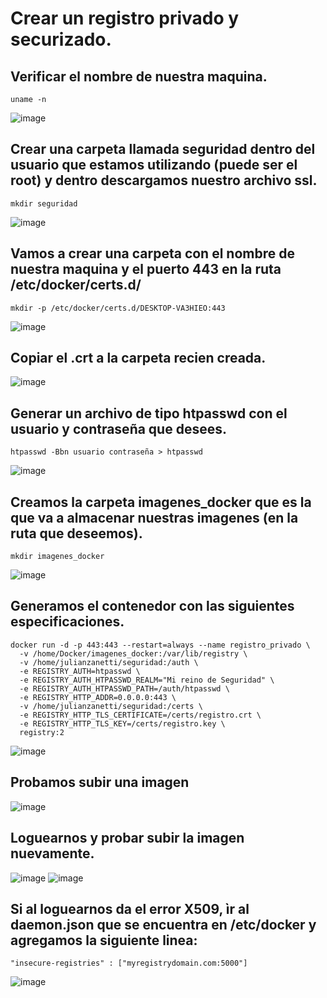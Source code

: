 # Crear un registro privado y securizado.
## Verificar el nombre de nuestra maquina.
```
uname -n
```
![image](https://github.com/julianzanetti/Docker-Udemy/assets/134458575/f8dc472a-1b46-4b16-80f7-62135382de66)

## Crear una carpeta llamada seguridad dentro del usuario que estamos utilizando (puede ser el root) y dentro descargamos nuestro archivo ssl.
```
mkdir seguridad
```
![image](https://github.com/julianzanetti/Docker-Udemy/assets/134458575/7df94cb2-7ad5-47f8-9379-ba3a2fe0f013)

## Vamos a crear una carpeta con el nombre de nuestra maquina y el puerto 443 en la ruta /etc/docker/certs.d/
```
mkdir -p /etc/docker/certs.d/DESKTOP-VA3HIEO:443
```
![image](https://github.com/julianzanetti/Docker-Udemy/assets/134458575/3ef0d069-153c-4dd5-a9e7-bb5c77741255)

## Copiar el .crt a la carpeta recien creada.
![image](https://github.com/julianzanetti/Docker-Udemy/assets/134458575/60881e85-7f0c-452e-963d-fa1101777e90)

## Generar un archivo de tipo htpasswd con el usuario y contraseña que desees.
```
htpasswd -Bbn usuario contraseña > htpasswd
```
![image](https://github.com/julianzanetti/Docker-Udemy/assets/134458575/4b9e8a69-051e-4a54-90ad-9e1f90958ee4)

## Creamos la carpeta imagenes_docker que es la que va a almacenar nuestras imagenes (en la ruta que deseemos).
```
mkdir imagenes_docker
```
![image](https://github.com/julianzanetti/Docker-Udemy/assets/134458575/7876824c-cffa-48d2-91f8-fb60d0fe49f3)

## Generamos el contenedor con las siguientes especificaciones.
```
docker run -d -p 443:443 --restart=always --name registro_privado \
  -v /home/Docker/imagenes_docker:/var/lib/registry \
  -v /home/julianzanetti/seguridad:/auth \
  -e REGISTRY_AUTH=htpasswd \
  -e REGISTRY_AUTH_HTPASSWD_REALM="Mi reino de Seguridad" \
  -e REGISTRY_AUTH_HTPASSWD_PATH=/auth/htpasswd \
  -e REGISTRY_HTTP_ADDR=0.0.0.0:443 \
  -v /home/julianzanetti/seguridad:/certs \
  -e REGISTRY_HTTP_TLS_CERTIFICATE=/certs/registro.crt \
  -e REGISTRY_HTTP_TLS_KEY=/certs/registro.key \
  registry:2
```
![image](https://github.com/julianzanetti/Docker-Udemy/assets/134458575/42737bbd-b25f-4e73-8931-e0b4647120a7)

## Probamos subir una imagen
![image](https://github.com/julianzanetti/Docker-Udemy/assets/134458575/25b60adc-9de0-43f2-b937-86727359949a)

## Loguearnos y probar subir la imagen nuevamente.
![image](https://github.com/julianzanetti/Docker-Udemy/assets/134458575/ab98e130-10d7-4f7b-8bd8-bffa0b9b52da)
![image](https://github.com/julianzanetti/Docker-Udemy/assets/134458575/e40c0031-a71b-4378-8142-bfd8d0239fe2)

## Si al loguearnos da el error X509, ìr al daemon.json que se encuentra en /etc/docker y agregamos la siguiente linea:
```
"insecure-registries" : ["myregistrydomain.com:5000"]
```
![image](https://github.com/julianzanetti/Docker-Udemy/assets/134458575/89b75e97-c006-4d22-a78e-9fb6638b26ea)



